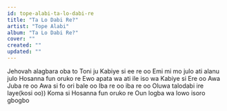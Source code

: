 ```yaml
---
id: tope-alabi-ta-lo-dabi-re
title: "Ta Lo Dabi Re?"
artist: "Tope Alabi"
album: "Ta Lo Dabi Re?"
cover: ""
created: ""
updated: ""
---
```


Jehovah alagbara oba to Toni ju
Kabiye si ee re oo
Emi mi mo julo ati alanu julo
Hosanna fun oruko re
Ewo apata wa ati ile iso wa
Kabiye si Ere oo
Awa Juba re oo
Awa si fo ori bale oo
Iba re oo iba re oo
Oluwa talodabi ire laye(kosi oo))
Koma si
Hosanna fun oruko re
Oun logba wa lowo isoro gbogbo